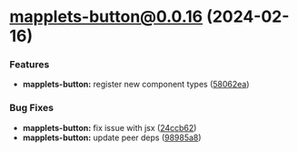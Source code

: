 # mapplets-button@0.0.16 (2024-02-16)

### Features

* **mapplets-button:** register new component types ([58062ea](https://github.com/mapplesorg/mapplets/commit/58062ea925beb18cbdd6e43e43187a2b538fe0e3))


### Bug Fixes

* **mapplets-button:** fix issue with jsx ([24ccb62](https://github.com/mapplesorg/mapplets/commit/24ccb6272c447be00c45c951fed4b7781f6a2e17))
* **mapplets-button:** update peer deps ([98985a8](https://github.com/mapplesorg/mapplets/commit/98985a8226a15e7f62ce06a97257de86971eb826))

